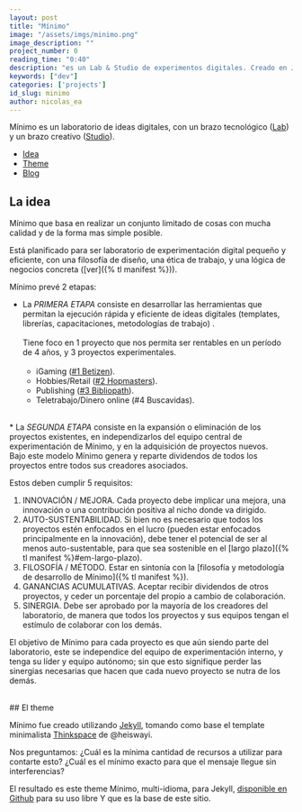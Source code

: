```yaml
---
layout: post
title: "Mínimo"
image: "/assets/imgs/minimo.png"
image_description: ""
project_number: 0
reading_time: "0:40"
description: "es un Lab & Studio de experimentos digitales. Creado en Jekyll con ♥"
keywords: ["dev"]
categories: ['projects']
id_slug: minimo
author: nicolas_ea
---
```


Mínimo es un laboratorio de ideas digitales, con un brazo tecnológico (<a href="{% tl projects %}">Lab</a>) y un brazo creativo (<a target="_blank" href="{{ site.instagram_username }}">Studio</a>).

* <a href="#la-idea">Idea</a>
* <a href="#el-theme">Theme</a>
* <a href="#el-theme">Blog</a>

## La idea
Mínimo que basa en realizar un conjunto limitado de cosas con mucha calidad y de la forma mas simple posible.

Está planificado para ser laboratorio de experimentación digital pequeño y eficiente, con una filosofía de diseño,
una ética de trabajo, y una lógica de negocios concreta ([ver]({% tl manifest %})).

Mínimo prevé 2 etapas:

* La <i class="bg-black">PRIMERA ETAPA</i> consiste en desarrollar las herramientas que permitan la
ejecución rápida y eficiente de ideas digitales (templates, librerías, capacitaciones, metodologías de trabajo) .
<br><br>
Tiene foco en 1 proyecto que nos permita ser rentables en un período de 4 años,
y 3 proyectos experimentales.
<br><br>
  * iGaming ([#1 Betizen](/2019/3/)).
  * Hobbies/Retail ([#2 Hopmasters](/2020/hopmasters/)).
  * Publishing ([#3 Bibliopath](/2020/bibliopath/)).
  * Teletrabajo/Dinero online (#4 Buscavidas).

<br>
* La <i class="bg-black">SEGUNDA ETAPA</i> consiste en la expansión o
eliminación de los proyectos existentes,
en independizarlos del equipo central de experimentación de Mínimo, y en la
adquisición de proyectos nuevos.

<div class="alert alert-warning text-center mt-5 mb-5" role="alert">
Bajo este modelo Mínimo genera y reparte dividendos de todos los proyectos
entre todos sus creadores asociados.
</div>

Estos deben cumplir 5 requisitos:

1. INNOVACIÓN / MEJORA. Cada proyecto debe implicar una mejora, una innovación o una contribución positiva al nicho donde va dirigido.
2. AUTO-SUSTENTABILIDAD. Si bien no es necesario que todos los proyectos estén enfocados en el lucro (pueden estar enfocados principalmente en la innovación), debe tener el potencial de ser al menos auto-sustentable, para que sea sostenible en el [largo plazo]({% tl manifest %}#em-largo-plazo).
3. FILOSOFÍA / MÉTODO. Estar en sintonía con la [filosofía y metodología de desarrollo de Mínimo]({% tl manifest %}).
4. GANANCIAS ACUMULATIVAS. Aceptar recibir dividendos de otros proyectos, y ceder un porcentaje del propio
a cambio de colaboración.
5. SINERGIA. Debe ser aprobado por la mayoría de los creadores del laboratorio,
de manera que todos los proyectos y sus equipos tengan el estímulo de colaborar con los demás.

El objetivo de Mínimo para cada proyecto es que aún siendo parte del laboratorio, este se independice del equipo
de experimentación interno, y tenga su líder y equipo autónomo; sin que esto signifique perder las sinergias necesarias
que hacen que cada nuevo proyecto se nutra de los demás.


<br>
## El theme

Mínimo fue creado utilizando [Jekyll](https://jekyllrb.com/), tomando como base el template minimalista [Thinkspace](https://github.com/heiswayi/thinkspace) de @heiswayi.

Nos preguntamos:
¿Cuál es la mínima cantidad de recursos a utilizar para contarte esto?
¿Cuál es el mínimo exacto para que el mensaje llegue sin interferencias?

El resultado es este theme Mínimo, multi-idioma, para Jekyll, [disponible en Github](https://github.com/minimo-io/minimo) para su uso libre <i class="fas fa-hand-rock"></i> Y que es la base de este sitio.

<br>
